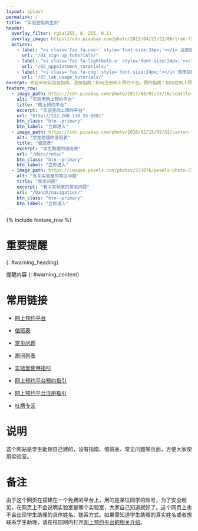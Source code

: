 ```yaml
---
layout: splash
permalink: /
title: "实验室指南主页"
header:
  overlay_filter: rgba(255, 0, 255, 0.1)
  overlay_image: https://cdn.pixabay.com/photo/2015/04/23/22/00/tree-736885_960_720.jpg
  actions:
    - label: "<i class='fas fa-user' style='font-size:24px;'></i> 注册指南"
      url: "/01_sign_up_tutorials/"
    - label: "<i class='fas fa-lightbulb-o' style='font-size:24px;'></i> 预约指南"
      url: "/02_appointment_tutorials/"
    - label: "<i class='fas fa-cog' style='font-size:24px;'></i> 使用指南"
      url: "/03_lab_usage_tutorials/"
excerpt: 欢迎来到实验室指南。注册指南：如何注册网上预约平台。预约指南：如何在网上预约平台上进行预约。使用指南：应该如何使用实验室、使用过程的注意事项。
feature_row:
  - image_path: https://cdn.pixabay.com/photo/2017/08/07/23/16/seattle-2609031_960_720.jpg
    alt: "实验室网上预约平台"
    title: "网上预约平台"
    excerpt: "实验室网上预约平台"
    url: "http://222.200.170.55:8081"
    btn_class: "btn--primary"
    btn_label: "立即进入"
  - image_path: https://cdn.pixabay.com/photo/2016/02/15/09/32/canton-tower-1200872_960_720.jpg
    alt: "学生助理的值班表"
    title: "值班表"
    excerpt: "学生助理的值班表"
    url: "/docs/rota/"
    btn_class: "btn--primary"
    btn_label: "立即进入"
  - image_path: https://images.pexels.com/photos/373076/pexels-photo-373076.jpeg
    alt: "有关实验室的常见问题"
    title: "常见问题"
    excerpt: "有关实验室的常见问题"
    url: "/QandA/navigation/"
    btn_class: "btn--primary"
    btn_label: "立即进入"
---
```


{% include feature_row %}

<link rel="stylesheet" href="https://at.alicdn.com/t/font_1128404_q6ba1h94yc.css">

# 重要提醒
{: #warning_heading}

提醒内容
{: #warning_content}

# 常用链接

- [网上预约平台](http://222.200.170.55:8081)

- [值班表](https://neutrino3316.github.io/balyspusys/docs/rota/)

- [常见问题](https://neutrino3316.github.io/balyspusys/QandA/navigation/)

- [房间列表](https://neutrino3316.github.io/balyspusys/docs/room_list/)

- [实验室使用指引](https://neutrino3316.github.io/balyspusys/docs/03_lab_usage_tutorials/)

- [网上预约平台预约指引](https://neutrino3316.github.io/balyspusys/docs/02_appointment_tutorials/)

- [网上预约平台注册指引](https://neutrino3316.github.io/balyspusys/docs/01_sign_up_tutorials/)

- [吐槽专区](https://neutrino3316.github.io/balyspusys/QandA/03/)

# 说明

这个网站是学生助理自己建的，设有指南、值班表、常见问题等页面，方便大家使用实验室。

# 备注

由于这个网页在搭建在一个免费的平台上，用的是某位同学的账号，为了安全起见，在网页上不会说明实验室是哪个实验室，大家自己知道就好了。这个网页上也不会出现学生助理的具体姓名、联系方式。如果需知道学生助理的真实姓名或者想联系学生助理，请在校园网内打开[网上预约平台的相关介绍](http://222.200.170.55:8081/Article/Show/bbaefae3-980d-46e8-8e7b-0bc62b172066?ArticleCategoryId=24be7c18-d686-4f5c-a086-4e03d5a92bb5&XPath=000)。

